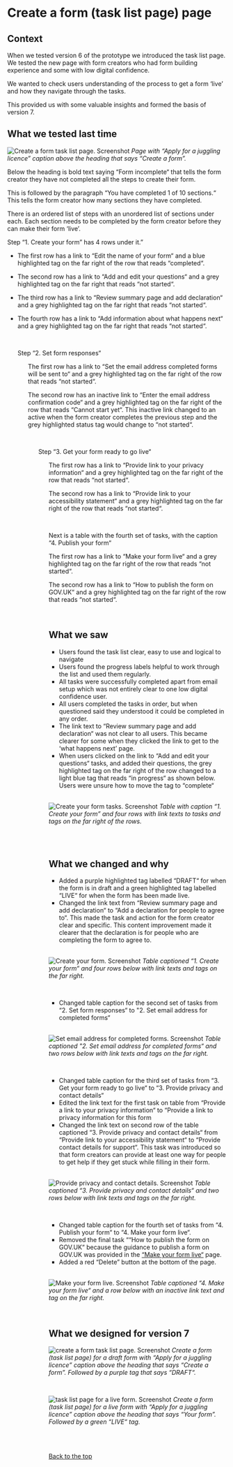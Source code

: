 # Create a form (task list page) page

## Context

When we tested version 6 of the prototype we introduced the task list page.  
We tested the new page with form creators who had form building experience and some with low digital confidence. 

We wanted to check users understanding of the process to get a form ‘live’ and how they navigate through the tasks. 

This provided us with some valuable insights and formed the basis of version 7. 

## What we tested last time

![Create a form task list page. Screenshot](https://github.com/alphagov/forms/blob/main/design/prototype-version-6/screenshots/003-Create-a-form-Apply-for-a-juggling-licence.png)
*Page with “Apply for a juggling licence” caption above the heading that says “Create a form”.*

Below the heading is bold text saying “Form incomplete“ that tells the form creator they have not completed all the steps to create their form. 

This is followed by the paragraph “You have completed 1 of 10 sections.“ This tells the form creator how many sections they have completed. 

There is an ordered list of steps with an unordered list of sections under each. Each section needs to be completed by the form creator before they can make their form ‘live’.

Step “1. Create your form” has 4 rows under it.”

<ul>
<li><p>The first row has a link to “Edit the name of your form“ and a blue highlighted tag on the far right of the row that reads “completed“.</p></li>

<li><p>The second row has a link to “Add and edit your questions“ and a grey highlighted tag on the far right that reads “not started“.</p></li>

<li><p>The third row has a link to “Review summary page and add declaration“ and a grey highlighted tag on the far right that reads “not started“.</p></li>

<li><p>The fourth row has a link to “Add information about what happens next“ and a grey highlighted tag on the far right that reads “not started“.</p></li>
</ul>

<br>  

<ol> Step “2. Set form responses“

<ul> The first row has a link to “Set the email address completed forms will be sent to“ and a grey highlighted tag on the far right of the row that reads “not started“.

The second row has an inactive link to “Enter the email address confirmation code“ and a grey highlighted tag on the far right of the row that reads “Cannot start yet“. This inactive link changed to an active when the form creator completes the previous step and the grey highlighted status tag would change to “not started“.

<br>  

<ol> Step “3. Get your form ready to go live“

<ul> The first row has a link to “Provide link to your privacy information“ and a grey highlighted tag on the far right of the row that reads “not started“.

The second row has a link to “Provide link to your accessibility statement“ and a grey highlighted tag on the far right of the row that reads “not started“.

<br>  

Next is a table with the fourth set of tasks, with the caption “4. Publish your form“

The first row has a link to “Make your form live“ and a grey highlighted tag on the far right of the row that reads “not started“.

The second row has a link to “How to publish the form on GOV.UK“ and a grey highlighted tag on the far right of the row that reads “not started“.

<br>  

## What we saw

- Users found the task list clear, easy to use and logical to navigate
- Users found the progress labels helpful to work through the list and used them regularly.  
- All tasks were successfully completed apart from email setup which was not entirely clear to one low digital confidence user. 
- All users completed the tasks in order, but when questioned said they understood it could be completed in any order.
- The link text to “Review summary page and add declaration“ was not clear to all users. This became clearer for some when they clicked the link to get to the ‘what happens next’ page.
- When users clicked on the link to “Add and edit your questions“ tasks, and added their questions, the grey highlighted tag on the far right of the row changed to a light blue tag that reads “in progress“ as shown below. Users were unsure how to move the tag to “complete“

<br>

![Create your form tasks. Screenshot](https://github.com/alphagov/forms/blob/bettymw-patch-2/design/prototype-version-6/screenshots/003-1-Task-list-page-tags-focus-create-your-form.png)
 *Table with caption “1. Create your form” and four rows with link texts to tasks and tags on the far right of the rows.*

<br>  
<br>  

## What we changed and why

- Added a purple highlighted tag labelled “DRAFT“ for when the form is in draft and a green highlighted tag labelled “LIVE“ for when the form has been made live. 
- Changed the link text from “Review summary page and add declaration“ to “Add a declaration for people to agree to“. This made the task and action for the form creator clear and specific. This content improvement made it clearer that the declaration is for people who are completing the form to agree to. 

<br>

![Create your form. Screenshot](https://github.com/alphagov/forms/blob/documenting-prototype-version-7/design/prototype-version-7/screenshots/003-create-form-create-form-statuses-focus.png)
*Table captioned “1. Create your form“ and four rows below with link texts and tags on the far right.*

<br>  

- Changed table caption for the second set of tasks from “2. Set form responses“ to "2. Set email address for completed forms“

<br>

![Set email address for completed forms. Screenshot](https://github.com/alphagov/forms/blob/documenting-prototype-version-7/design/prototype-version-7/screenshots/003-create-form-set-email-statuses-focus.png)
*Table captioned "2. Set email address for completed forms“ and two rows below with link texts and tags on the far right.*

<br>  

- Changed table caption for the third set of tasks from “3. Get your form ready to go live“ to “3. Provide privacy and contact details“
- Edited the link text for the first task on table from “Provide a link to your privacy information“ to “Provide a link to privacy information for this form
- Changed the link text on second row of the table captioned “3. Provide privacy and contact details“ from “Provide link to your accessibility statement“ to “Provide contact details for support“. This task was introduced so that form creators can provide at least one way for people to get help if they get stuck while filling in their form.

<br>
  
![Provide privacy and contact details. Screenshot](https://github.com/alphagov/forms/blob/documenting-prototype-version-7/design/prototype-version-7/screenshots/003-create-form-privacy-contact-statuses-focus.png)
*Table captioned “3. Provide privacy and contact details“ and two rows below with link texts and tags on the far right.*

<br>  

- Changed table caption for the fourth set of tasks from “4. Publish your form“ to “4. Make your form live“.
- Removed the final task ““How to publish the form on GOV.UK“ because the guidance to publish a form on GOV.UK was provided in the [“Make your form live“](design/prototype-version-7/screenshots/701-make-your-form-live.png) page.
- Added a red “Delete” button at the bottom of the page.

<br>

![Make your form live. Screenshot](https://github.com/alphagov/forms/blob/documenting-prototype-version-7/design/prototype-version-7/screenshots/003-create-form-make-live-focus.png)
*Table captioned “4. Make your form live“ and a row below with an inactive link text and tag on the far right.*

<br>  

## What we designed for version 7

![create a form task list page. Screenshot](https://github.com/alphagov/forms/blob/documenting-prototype-version-7/design/prototype-version-7/screenshots/003-create-form.png)
*Create a form (task list page) for a draft form with “Apply for a juggling licence” caption above the heading that says “Create a form”. Followed by a purple tag that says “DRAFT“.*

<br> 

![task list page for a live form. Screenshot](https://github.com/alphagov/forms/blob/documenting-prototype-version-7/design/prototype-version-7/screenshots/703-create-form-live.png)
*Create a form (task list page) for a live form with “Apply for a juggling licence” caption above the heading that says “Your form”. Followed by a green “LIVE“ tag.*

<br>  
<br>  

[Back to the top](#Create-a-form-(task-list-page)-page)

